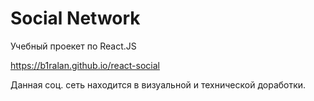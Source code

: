 # Social Network
Учебный проекет по React.JS

https://b1ralan.github.io/react-social

Данная соц. сеть находится в визуальной и технической доработки.
